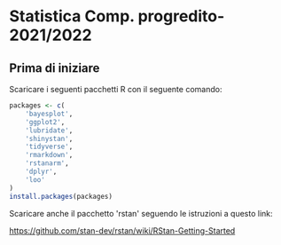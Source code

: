 # Statistica Comp. progredito-2021/2022

## Prima di iniziare

Scaricare i seguenti pacchetti R con il seguente comando:

```r
packages <- c(
    'bayesplot', 
    'ggplot2', 
    'lubridate', 
    'shinystan', 
    'tidyverse', 
    'rmarkdown',
    'rstanarm',
    'dplyr',
    'loo'
)
install.packages(packages)
```

Scaricare anche il pacchetto 'rstan' seguendo le istruzioni a questo link:

https://github.com/stan-dev/rstan/wiki/RStan-Getting-Started



